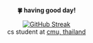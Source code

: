<div align="center">
	<p style="text-align : center;"><b>🍀 having good day!</b></p>
	<a href="https://git.io/streak-stats"><img src="https://github-readme-streak-stats.herokuapp.com?user=nacs-970&theme=nord&border_radius=5.5&date_format=j%20M%5B%20Y%5D&mode=weekly" alt="GitHub Streak" /></a>
</div>
<div align="center">
	cs student at <a href="https://www.google.com/search?rls=en&q=chiang+mai+university">cmu, thailand</a>
</div>
